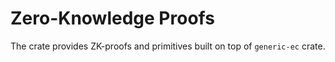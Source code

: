<!-- cargo-rdme start -->

# Zero-Knowledge Proofs

The crate provides ZK-proofs and primitives built on top of `generic-ec` crate.

<!-- cargo-rdme end -->
